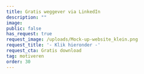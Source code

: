 ```yaml
---
title: Gratis weggever via LinkedIn
description: ""
image:
public: false
has_request: true
request_image: /uploads/Mock-up-website_klein.png
request_title: '- Klik hieronder -'
request_cta: Gratis download
tag: motiveren
order: 30
---
```


